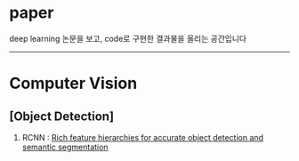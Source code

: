 # paper
deep learning 논문을 보고, code로 구현한 결과물을 올리는 공간입니다


---
# Computer Vision
## [Object Detection]
1.  RCNN : [Rich feature hierarchies for accurate object detection and semantic segmentation](https://arxiv.org/abs/1311.2524)



